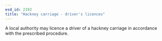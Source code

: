 ```yaml
---
esd_id: 2192
title: "Hackney carriage - driver's licences"
---
```


A local authority may licence a driver of a hackney carriage in accordance with the prescribed procedure.

